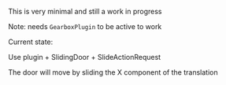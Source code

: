 This is very minimal and still a work in progress

Note: needs `GearboxPlugin` to be active to work

Current state:

Use plugin + SlidingDoor + SlideActionRequest

The door will move by sliding the X component of the translation
